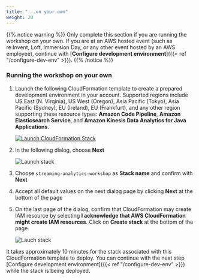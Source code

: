 ```yaml
---
title: "...on your own"
weight: 20
---
```


{{% notice warning %}}
Only complete this section if you are running the workshop on your own. If you are at an AWS hosted event (such as re:Invent,
Loft, Immersion Day, or any other event hosted by an AWS employee), continue with [**Configure development environment**]({{< ref "/configure-dev-env" >}}).
{{% /notice %}}

### Running the workshop on your own

1. Launch the following CloudFormation template to create a prepared development environment in your account. Supported regions include US East (N. Virginia), US West (Oregon), Asia Pacific (Tokyo), Asia Pacific (Sydney), EU (Ireland), EU (Frankfurt), and any other region supporting these resource types: **Amazon Code Pipeline**, **Amazon Elasticsearch Service**, and **Amazon Kinesis Data Analytics for Java Applications**.

	[![Launch CloudFormation Stack](https://s3.amazonaws.com/cloudformation-examples/cloudformation-launch-stack.png)](https://console.aws.amazon.com/cloudformation/home#/stacks/new?stackName=streaming-analytics-workshop&templateURL=https://shausma-public.s3.amazonaws.com/public/cfn-templates/streaming-analytics-workshop/StreamingAnalyticsWorkshop.template.json)

1. In the following dialog, choose **Next**

	![Launch stack](/images/cfn-1-create-stack.png)

1. Choose `streaming-analytics-workshop` as **Stack name** and confirm with **Next**

1. Accept all default values on the next dialog page by clicking **Next** at the bottom of the page

1. On the last page of the dialog, confirm that CloudFormation may create IAM resource by selecting **I acknowledge that AWS CloudFormation might create IAM resources**. Click on **Create stack** at the bottom of the page.

	![Lauch stack](/images/cfn-4-confirm-capabilities.png)

It takes approximately 10 minutes for the stack associated with this CloudFormation template to deploy. You can continue with the next step [Configure development environment]({{< ref "/configure-dev-env" >}}) while the stack is being deployed.
